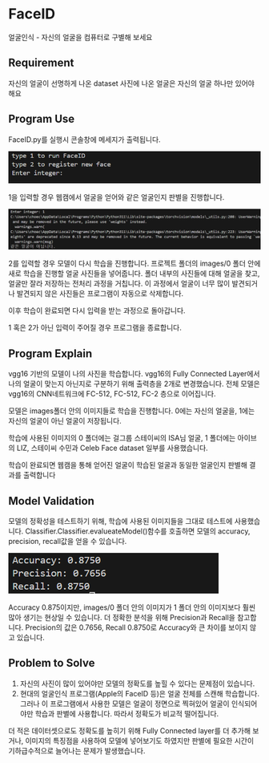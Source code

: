 # FaceID
 얼굴인식 - 자신의 얼굴을 컴퓨터로 구별해 보세요

## Requirement 
 자신의 얼굴이 선명하게 나온 dataset
 사진에 나온 얼굴은 자신의 얼굴 하나만 있어야 해요

## Program Use
 FaceID.py를 실행시 콘솔창에 메세지가 출력됩니다.
 
 ![execution1](./readme/execution1.png)

 1을 입력할 경우 웹캠에서 얼굴을 얻어와 같은 얼굴인지 판별을 진행합니다.
 
 ![execution2](./readme/execution2.png)

 2를 입력할 경우 모델이 다시 학습을 진행합니다. 프로젝트 폴더의 images/0 폴더 안에 새로 학습을 진행할 얼굴 사진들을 넣어줍니다.
 폴더 내부의 사진들에 대해 얼굴을 찾고, 얼굴만 잘라 저장하는 전처리 과정을 거칩니다. 이 과정에서 얼굴이 너무 많이 발견되거나 발견되지 않은 사진들은
 프로그램이 자동으로 삭제합니다.

 이후 학습이 완료되면 다시 입력을 받는 과정으로 돌아갑니다.

 1 혹은 2가 아닌 입력이 주어질 경우 프로그램을 종료합니다.

## Program Explain
 vgg16 기반의 모델이 나의 사진을 학습합니다. vgg16의 Fully Connected Layer에서 나의 얼굴이 맞는지 아닌지로 구분하기 위해 출력층을 2개로 변경했습니다.
 전체 모델은 vgg16의 CNN네트워크에 FC-512, FC-512, FC-2 층으로 이어집니다.

 모델은 images폴더 안의 이미지들로 학습을 진행합니다. 0에는 자신의 얼굴을, 1에는 자신의 얼굴이 아닌 얼굴이 저장됩니다.

 학습에 사용된 이미지의 0 폴더에는 걸그룹 스테이씨의 ISA님 얼굴, 1 폴더에는 아이브의 LIZ, 스테이씨 수민과 Celeb Face dataset 일부를 사용했습니다.

 학습이 완료되면 웹캠을 통해 얻어진 얼굴이 학습된 얼굴과 동일한 얼굴인지 판별해 결과를 출력합니다

## Model Validation
 모델의 정확성을 테스트하기 위해, 학습에 사용된 이미지들을 그대로 테스트에 사용했습니다.
 Classifier.Classifier.evalueateModel()함수를 호출하면 모델의 accuracy, precision, recall값을 얻을 수 있습니다.
 
 ![cap](./readme/validation.png)
 
 Accuracy 0.875이지만, images/0 폴더 안의 이미지가 1 폴더 안의 이미지보다 훨씬 많아 생기는 현상일 수 있습니다.
 더 정확한 분석을 위해 Precision과 Recall을 참고합니다. Precision의 값은 0.7656, Recall 0.8750로 Accuracy와 큰 차이를 보이지 않고 있습니다.
 
## Problem to Solve
 1. 자신의 사진이 많이 있어야만 모델의 정확도를 높힐 수 있다는 문제점이 있습니다.
 2. 현대의 얼굴인식 프로그램(Apple의 FaceID 등)은 얼굴 전체를 스캔해 학습합니다. 그러나 이 프로그램에서 사용한 모델은 얼굴이 정면으로 찍혀있어 얼굴이 인식되어야만 학습과 판별에 사용합니다. 따라서 정확도가 비교적 떨어집니다.

 더 적은 데이터셋으로도 정확도를 높히기 위해 Fully Connected layer를 더 추가해 보거나, 이미지의 특징점을 사용하여 모델에 넣어보기도 하였지만 판별에 필요한 시간이 기하급수적으로 늘어나는 문제가 발생했습니다.
